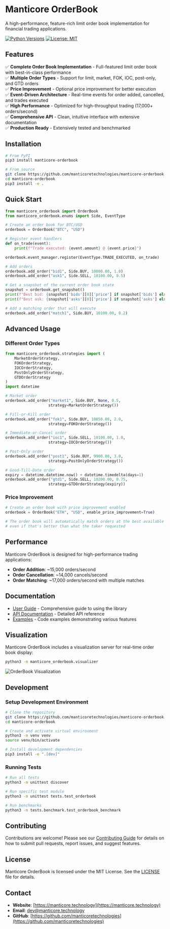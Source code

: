 # Manticore OrderBook

A high-performance, feature-rich limit order book implementation for financial trading applications.

[![Python Versions](https://img.shields.io/badge/python-3.7%20%7C%203.8%20%7C%203.9%20%7C%203.10-blue)]()
[![License: MIT](https://img.shields.io/badge/License-MIT-yellow.svg)](https://opensource.org/licenses/MIT)

## Features

✅ **Complete Order Book Implementation** - Full-featured limit order book with best-in-class performance  
✅ **Multiple Order Types** - Support for limit, market, FOK, IOC, post-only, and GTD orders  
✅ **Price Improvement** - Optional price improvement for better execution  
✅ **Event-Driven Architecture** - Real-time events for order added, cancelled, and trades executed  
✅ **High Performance** - Optimized for high-throughput trading (17,000+ orders/second)  
✅ **Comprehensive API** - Clean, intuitive interface with extensive documentation  
✅ **Production Ready** - Extensively tested and benchmarked

## Installation

```bash
# From PyPI
pip3 install manticore-orderbook

# From source
git clone https://github.com/manticoretechnologies/manticore-orderbook.git
cd manticore-orderbook
pip3 install -e .
```

## Quick Start

```python
from manticore_orderbook import OrderBook
from manticore_orderbook.enums import Side, EventType

# Create an order book for BTC/USD
orderbook = OrderBook("BTC", "USD")

# Register event handlers
def on_trade(event):
    print(f"Trade executed: {event.amount} @ {event.price}")

orderbook.event_manager.register(EventType.TRADE_EXECUTED, on_trade)

# Add orders
orderbook.add_order("bid1", Side.BUY, 10000.00, 1.0)
orderbook.add_order("ask1", Side.SELL, 10100.00, 0.5)

# Get a snapshot of the current order book state
snapshot = orderbook.get_snapshot()
print(f"Best bid: {snapshot['bids'][0]['price'] if snapshot['bids'] else 'None'}")
print(f"Best ask: {snapshot['asks'][0]['price'] if snapshot['asks'] else 'None'}")

# Add a matching order that will execute
orderbook.add_order("match1", Side.BUY, 10100.00, 0.2)
```

## Advanced Usage

### Different Order Types

```python
from manticore_orderbook.strategies import (
    MarketOrderStrategy,
    FOKOrderStrategy,
    IOCOrderStrategy,
    PostOnlyOrderStrategy,
    GTDOrderStrategy
)
import datetime

# Market order
orderbook.add_order("market1", Side.BUY, None, 0.5, 
                   strategy=MarketOrderStrategy())

# Fill-or-Kill order
orderbook.add_order("fok1", Side.BUY, 10050.00, 2.0,
                   strategy=FOKOrderStrategy())

# Immediate-or-Cancel order
orderbook.add_order("ioc1", Side.SELL, 10100.00, 1.0,
                   strategy=IOCOrderStrategy())

# Post-Only order
orderbook.add_order("post1", Side.BUY, 9900.00, 3.0,
                   strategy=PostOnlyOrderStrategy())

# Good-Till-Date order
expiry = datetime.datetime.now() + datetime.timedelta(days=1)
orderbook.add_order("gtd1", Side.SELL, 10200.00, 0.75,
                   strategy=GTDOrderStrategy(expiry))
```

### Price Improvement

```python
# Create an order book with price improvement enabled
orderbook = OrderBook("ETH", "USD", enable_price_improvement=True)

# The order book will automatically match orders at the best available price,
# even if that's better than what the taker requested
```

## Performance

Manticore OrderBook is designed for high-performance trading applications:

- **Order Addition**: ~15,000 orders/second
- **Order Cancellation**: ~14,000 cancels/second
- **Order Matching**: ~17,000 orders/second with multiple matches

## Documentation

- [User Guide](docs/USER_GUIDE.md) - Comprehensive guide to using the library
- [API Documentation](docs/API.md) - Detailed API reference
- [Examples](examples/) - Code examples demonstrating various features

## Visualization

Manticore OrderBook includes a visualization server for real-time order book display:

```bash
python3 -m manticore_orderbook.visualizer
```

![OrderBook Visualization](docs/images/orderbook_viz.png)

## Development

### Setup Development Environment

```bash
# Clone the repository
git clone https://github.com/manticoretechnologies/manticore-orderbook.git
cd manticore-orderbook

# Create and activate virtual environment
python3 -m venv venv
source venv/bin/activate

# Install development dependencies
pip3 install -e ".[dev]"
```

### Running Tests

```bash
# Run all tests
python3 -m unittest discover

# Run specific test module
python3 -m unittest tests.test_orderbook

# Run benchmarks
python3 -m tests.benchmark.test_orderbook_benchmark
```

## Contributing

Contributions are welcome! Please see our [Contributing Guide](CONTRIBUTING.md) for details on how to submit pull requests, report issues, and suggest features.

## License

Manticore OrderBook is licensed under the MIT License. See the [LICENSE](LICENSE) file for details.

## Contact

- **Website**: [https://manticore.technology](https://manticore.technology)
- **Email**: [dev@manticore.technology](mailto:dev@manticore.technology)
- **GitHub**: [https://github.com/manticoretechnologies](https://github.com/manticoretechnologies) 